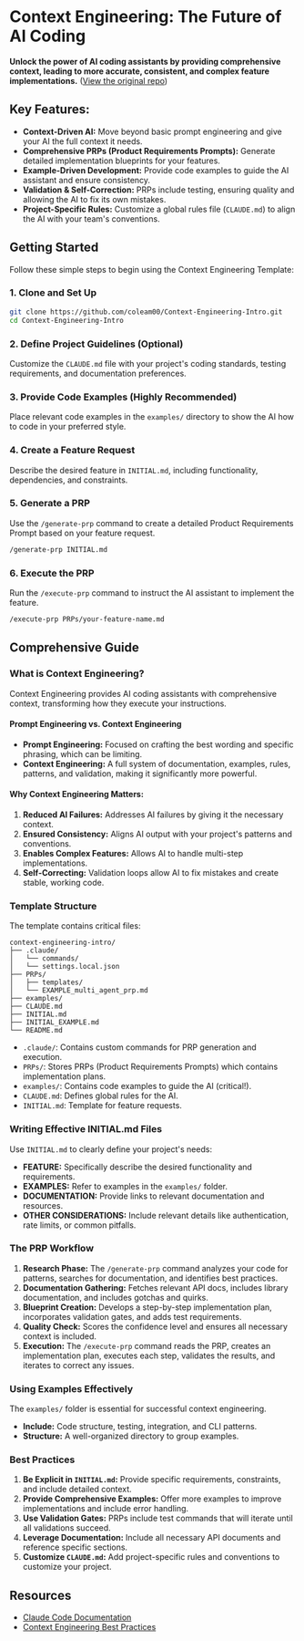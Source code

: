 # Context Engineering: The Future of AI Coding

**Unlock the power of AI coding assistants by providing comprehensive context, leading to more accurate, consistent, and complex feature implementations.** ([View the original repo](https://github.com/coleam00/context-engineering-intro))

## Key Features:

*   **Context-Driven AI:** Move beyond basic prompt engineering and give your AI the full context it needs.
*   **Comprehensive PRPs (Product Requirements Prompts):** Generate detailed implementation blueprints for your features.
*   **Example-Driven Development:** Provide code examples to guide the AI assistant and ensure consistency.
*   **Validation & Self-Correction:** PRPs include testing, ensuring quality and allowing the AI to fix its own mistakes.
*   **Project-Specific Rules:** Customize a global rules file (`CLAUDE.md`) to align the AI with your team's conventions.

## Getting Started

Follow these simple steps to begin using the Context Engineering Template:

### 1. Clone and Set Up

```bash
git clone https://github.com/coleam00/Context-Engineering-Intro.git
cd Context-Engineering-Intro
```

### 2. Define Project Guidelines (Optional)

Customize the `CLAUDE.md` file with your project's coding standards, testing requirements, and documentation preferences.

### 3. Provide Code Examples (Highly Recommended)

Place relevant code examples in the `examples/` directory to show the AI how to code in your preferred style.

### 4. Create a Feature Request

Describe the desired feature in `INITIAL.md`, including functionality, dependencies, and constraints.

### 5. Generate a PRP

Use the `/generate-prp` command to create a detailed Product Requirements Prompt based on your feature request.

```bash
/generate-prp INITIAL.md
```

### 6. Execute the PRP

Run the `/execute-prp` command to instruct the AI assistant to implement the feature.

```bash
/execute-prp PRPs/your-feature-name.md
```

## Comprehensive Guide

### What is Context Engineering?

Context Engineering provides AI coding assistants with comprehensive context, transforming how they execute your instructions.

#### Prompt Engineering vs. Context Engineering

*   **Prompt Engineering:** Focused on crafting the best wording and specific phrasing, which can be limiting.
*   **Context Engineering:** A full system of documentation, examples, rules, patterns, and validation, making it significantly more powerful.

#### Why Context Engineering Matters:

1.  **Reduced AI Failures:** Addresses AI failures by giving it the necessary context.
2.  **Ensured Consistency:** Aligns AI output with your project's patterns and conventions.
3.  **Enables Complex Features:** Allows AI to handle multi-step implementations.
4.  **Self-Correcting:** Validation loops allow AI to fix mistakes and create stable, working code.

### Template Structure

The template contains critical files:

```
context-engineering-intro/
├── .claude/
│   └── commands/
│   └── settings.local.json
├── PRPs/
│   ├── templates/
│   └── EXAMPLE_multi_agent_prp.md
├── examples/
├── CLAUDE.md
├── INITIAL.md
├── INITIAL_EXAMPLE.md
└── README.md
```

*   `.claude/`: Contains custom commands for PRP generation and execution.
*   `PRPs/`: Stores PRPs (Product Requirements Prompts) which contains implementation plans.
*   `examples/`: Contains code examples to guide the AI (critical!).
*   `CLAUDE.md`:  Defines global rules for the AI.
*   `INITIAL.md`:  Template for feature requests.

### Writing Effective INITIAL.md Files

Use `INITIAL.md` to clearly define your project's needs:

*   **FEATURE:** Specifically describe the desired functionality and requirements.
*   **EXAMPLES:** Refer to examples in the `examples/` folder.
*   **DOCUMENTATION:** Provide links to relevant documentation and resources.
*   **OTHER CONSIDERATIONS:** Include relevant details like authentication, rate limits, or common pitfalls.

### The PRP Workflow

1.  **Research Phase:** The `/generate-prp` command analyzes your code for patterns, searches for documentation, and identifies best practices.
2.  **Documentation Gathering:** Fetches relevant API docs, includes library documentation, and includes gotchas and quirks.
3.  **Blueprint Creation:** Develops a step-by-step implementation plan, incorporates validation gates, and adds test requirements.
4.  **Quality Check:** Scores the confidence level and ensures all necessary context is included.
5.  **Execution:** The `/execute-prp` command reads the PRP, creates an implementation plan, executes each step, validates the results, and iterates to correct any issues.

### Using Examples Effectively

The `examples/` folder is essential for successful context engineering.

*   **Include:** Code structure, testing, integration, and CLI patterns.
*   **Structure:**  A well-organized directory to group examples.

### Best Practices

1.  **Be Explicit in `INITIAL.md`:** Provide specific requirements, constraints, and include detailed context.
2.  **Provide Comprehensive Examples:** Offer more examples to improve implementations and include error handling.
3.  **Use Validation Gates:** PRPs include test commands that will iterate until all validations succeed.
4.  **Leverage Documentation:** Include all necessary API documents and reference specific sections.
5.  **Customize `CLAUDE.md`:**  Add project-specific rules and conventions to customize your project.

## Resources

*   [Claude Code Documentation](https://docs.anthropic.com/en/docs/claude-code)
*   [Context Engineering Best Practices](https://www.philschmid.de/context-engineering)